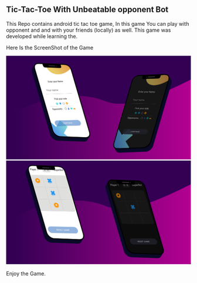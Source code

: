 ## Tic-Tac-Toe With Unbeatable opponent Bot
This Repo contains android tic tac toe game, In this game You can play with opponent and and with your friends (locally) as well.
This game was developed while learning the.

Here Is the ScreenShot of the Game

<div>
  <img src="https://raw.githubusercontent.com/kumarav1nash/Tic-Tac-Toe-With-Unbeatable-AI-Opponent/master/showcase_1.png" alt="UI design Of the game" />
  <img src="https://raw.githubusercontent.com/kumarav1nash/Tic-Tac-Toe-With-Unbeatable-AI-Opponent/master/showcase_2.png" alt="UI design Of the game" />

</div>

Enjoy the Game.
